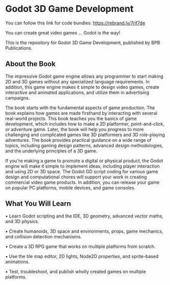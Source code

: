 # Godot 3D Game Development
You can follow this link for code bundles: https://rebrand.ly/7rif7de

You can create great video games ... Godot is the way!

This is the repository for Godot 3D Game Development, published by BPB Publications. 

## About the Book
The impressive Godot game engine allows any programmer to start making 2D and 3D games without any specialized language requirements. In addition, this game engine makes it simple to design video games, create interactive and animated applications, and utilize them in advertising campaigns.
 
The book starts with the fundamental aspects of game production. The book explains how games are made firsthand by interacting with several real-world projects. This book teaches you the basics of game development, which includes how to make a 2D platformer, point-and-click, or adventure game. Later, the book will help you progress to more challenging and complicated games like 3D platformers and 3D role-playing adventures. The book provides practical guidance on a wide range of topics, including gaming design patterns, advanced design methodologies, and the underlying principles of a 3D game.
 
If you're making a game to promote a digital or physical product, the Godot engine will make it simple to implement ideas, including player interaction and using 2D or 3D space. The Godot GD script coding for various game design and computational chores will support your work in creating commercial video game products. In addition, you can release your game on popular PC platforms, mobile devices, and game consoles.

## What You Will Learn
•	Learn Godot scripting and the IDE, 3D geometry, advanced vector maths, and 3D physics.

•	Create humanoids, 3D space and environments, props, game mechanics, and collision detection mechanisms.

•	Create a 3D RPG game that works on multiple platforms from scratch.

•	Use the tile map editor, 2D lights, Node2D properties, and sprite-based animations.

•	Test, troubleshoot, and publish wholly created games on multiple platforms.
